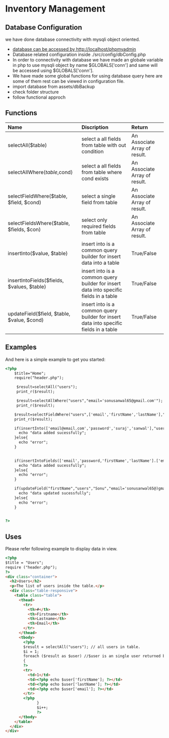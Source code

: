 # Inventory Management

## Database Configuration

we have done database connectivity with mysqli object oriented.

- [database can be accessed by http://localhost/phpmyadmin](http://localhost/phpmyadmin)
- Database related configuration inside ./src/config/dbConfig.php
- In order to connectivity with database we have made an globale variable in php to use mysqli object by name $GLOBALS['conn'] and same will be accessed using $GLOBALS['conn'].
- We have made some global functions for using database query here are some of them rest can be viewed in configuration file.
- import database from assets/dbBackup
- check folder structure
- follow functional approch
## Functions

| Name                                        | Discription                                                                           | Return                        |
| :------------------------------------------ | :------------------------------------------------------------------------------------ | :---------------------------- |
| selectAll(\$table)                          | select a all fields from table with out condition                                     | An Associate Array of result. |
| selectAllWhere($table,$cond)                | select a all fields from table where cond exists                                      | An Associate Array of result. |
| selectFieldWhere($table, $field, \$cond)    | select a single field from table                                                      | An Associate Array of result. |
| selectFieldsWhere($table, $fields, \$con)   | select only required fields from table                                                | An Associate Array of result. |
| insertInto($value, $table)                  | insert into is a common query builder for insert data into a table                    | True/False                    |
| insertIntoFields($fields, $values, \$table) | insert into is a common query builder for insert data into specific fields in a table | True/False                    |
| updateField($field, $table, $value, $cond)  | insert into is a common query builder for insert data into specific fields in a table | True/False                    |

## Examples

And here is a simple example to get you started:

```html
<?php
    $title="Home";
    require("header.php");

     $result=selectAll("users");
     print_r($result);

     $result=selectAllWhere("users","email='sonusanwal65@gmail.com'");
     print_r($result);

    $result=selectFieldWhere("users",['email','firstName','lastName'],"email='sonusanwal65@gmail.com'");
    print_r($result);

    if(insertInto(['email@email.com','password','suraj','sanwal'],"users")){
      echo "data added sucessfully";
    }else{
      echo "error";
    }
    

    if(insertIntoFields(['email','password,'firstName','lastName'].['email@email.com','password','suraj','sanwal'],"users")){
      echo "data added sucessfully";
    }else{
      echo "error";
    }

    if(updateField("firstName","users","Sonu","email='sonusanwal65@)gmail.com'")){
      echo "data updated sucessfully";
    }else{
      echo "error";
    }

     
?>
```

## Uses

Please refer following example to display data in view.

```html
<?php
$title = "Users";
require ("header.php");
?>
<div class="container">
  <h2>Users</h2>
  <p>The list of users inside the table.</p>
  <div class="table-responsive">
    <table class="table">
      <thead>
        <tr>
          <th>#</th>
          <th>Firstname</th>
          <th>Lastname</th>
          <th>Email</th>
        </tr>
      </thead>
      <tbody>
        <?php
        $result = selectAll("users"); // all users in table.
        $i = 1;
        foreach ($result as $user) //$user is an single user returned by sql query
        {
        ?>
        <tr>
          <td>1</td>
          <td><?php echo $user['firstName']; ?></td>
          <td><?php echo $user['lastName']; ?></td>
          <td><?php echo $user['email']; ?></td>
        </tr>
        <?php
              }
              $i++;
              ?>
      </tbody>
    </table>
  </div>
</div>
```

